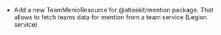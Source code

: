 - Add a new TeamMenioResource for @atlaskit/mention package. That allows to fetch teams data for mention from a team service (Legion service)
